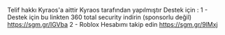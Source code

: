 Telif hakkı Kyraos'a aittir Kyraos tarafından yapılmıştır
Destek için :
1 - Destek için bu linkten  360 total security indirin (sponsorlu değil)
https://sgm.gr/IGVba
2 - Roblox Hesabımı takip edin
https://sgm.gr/9lMxj
